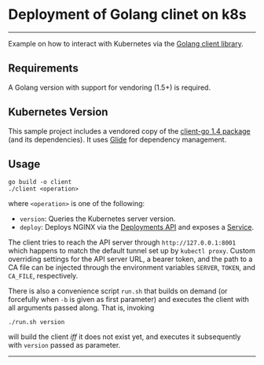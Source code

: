 # Deployment of Golang clinet on k8s

---

Example on how to interact with Kubernetes via the [Golang client library](https://github.com/kubernetes/kubernetes/blob/release-1.2/docs/devel/client-libraries.md).

## Requirements

A Golang version with support for vendoring (1.5+) is required.

## Kubernetes Version

This sample project includes a vendored copy of the [client-go 1.4 package](https://github.com/kubernetes/client-go) (and its dependencies). It uses [Glide](https://glide.sh/) for dependency management.

## Usage

```
go build -o client
./client <operation>
```

where `<operation>` is one of the following:

- `version`: Queries the Kubernetes server version.
- `deploy`: Deploys NGINX via the [Deployments API](http://kubernetes.io/docs/user-guide/deployments/) and exposes a [Service](http://kubernetes.io/docs/user-guide/services/).

The client tries to reach the API server through `http://127.0.0.1:8001` which happens to match the default tunnel set up by `kubectl proxy`. Custom overriding settings for the API server URL, a bearer token, and the path to a CA file can be injected through the environment variables `SERVER`, `TOKEN`, and `CA_FILE`, respectively.

There is also a convenience script `run.sh` that builds on demand (or forcefully when `-b` is given as first parameter) and executes the client with all arguments passed along. That is, invoking

`./run.sh version`

will build the client _iff_ it does not exist yet, and executes it subsequently with `version` passed as parameter.


---
